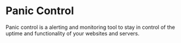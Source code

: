 # Panic Control

Panic control is a alerting and  monitoring tool to stay in control of the uptime and functionality of your websites and servers.
